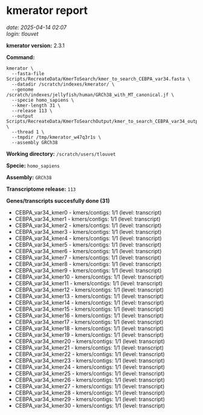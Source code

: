 # kmerator report
*date: 2025-04-14 02:07*  
*login: tlouvet*

**kmerator version:** 2.3.1

**Command:**

```
kmerator \
  --fasta-file Scripts/RecreateData/KmerToSearch/kmer_to_search_CEBPA_var34.fasta \
  --datadir /scratch/indexes/kmerator/ \
  --genome /scratch/indexes/jellyfish/human/GRCh38_with_MT_canonical.jf \
  --specie homo_sapiens \
  --kmer-length 31 \
  --release 113 \
  --output Scripts/RecreateData/KmerToSearchOutput/kmer_to_search_CEBPA_var34_output \
  --thread 1 \
  --tmpdir /tmp/kmerator_w47q3r1s \
  --assembly GRCh38
```

**Working directory:** `/scratch/users/tlouvet`

**Specie:** `homo_sapiens`

**Assembly:** `GRCh38`

**Transcriptome release:** `113`

**Genes/transcripts succesfully done (31)**

- CEBPA_var34_kmer0 - kmers/contigs: 1/1 (level: transcript)
- CEBPA_var34_kmer1 - kmers/contigs: 1/1 (level: transcript)
- CEBPA_var34_kmer2 - kmers/contigs: 1/1 (level: transcript)
- CEBPA_var34_kmer3 - kmers/contigs: 1/1 (level: transcript)
- CEBPA_var34_kmer4 - kmers/contigs: 1/1 (level: transcript)
- CEBPA_var34_kmer5 - kmers/contigs: 1/1 (level: transcript)
- CEBPA_var34_kmer6 - kmers/contigs: 1/1 (level: transcript)
- CEBPA_var34_kmer7 - kmers/contigs: 1/1 (level: transcript)
- CEBPA_var34_kmer8 - kmers/contigs: 1/1 (level: transcript)
- CEBPA_var34_kmer9 - kmers/contigs: 1/1 (level: transcript)
- CEBPA_var34_kmer10 - kmers/contigs: 1/1 (level: transcript)
- CEBPA_var34_kmer11 - kmers/contigs: 1/1 (level: transcript)
- CEBPA_var34_kmer12 - kmers/contigs: 1/1 (level: transcript)
- CEBPA_var34_kmer13 - kmers/contigs: 1/1 (level: transcript)
- CEBPA_var34_kmer14 - kmers/contigs: 1/1 (level: transcript)
- CEBPA_var34_kmer15 - kmers/contigs: 1/1 (level: transcript)
- CEBPA_var34_kmer16 - kmers/contigs: 1/1 (level: transcript)
- CEBPA_var34_kmer17 - kmers/contigs: 1/1 (level: transcript)
- CEBPA_var34_kmer18 - kmers/contigs: 1/1 (level: transcript)
- CEBPA_var34_kmer19 - kmers/contigs: 1/1 (level: transcript)
- CEBPA_var34_kmer20 - kmers/contigs: 1/1 (level: transcript)
- CEBPA_var34_kmer21 - kmers/contigs: 1/1 (level: transcript)
- CEBPA_var34_kmer22 - kmers/contigs: 1/1 (level: transcript)
- CEBPA_var34_kmer23 - kmers/contigs: 1/1 (level: transcript)
- CEBPA_var34_kmer24 - kmers/contigs: 1/1 (level: transcript)
- CEBPA_var34_kmer25 - kmers/contigs: 1/1 (level: transcript)
- CEBPA_var34_kmer26 - kmers/contigs: 1/1 (level: transcript)
- CEBPA_var34_kmer27 - kmers/contigs: 1/1 (level: transcript)
- CEBPA_var34_kmer28 - kmers/contigs: 1/1 (level: transcript)
- CEBPA_var34_kmer29 - kmers/contigs: 1/1 (level: transcript)
- CEBPA_var34_kmer30 - kmers/contigs: 1/1 (level: transcript)
